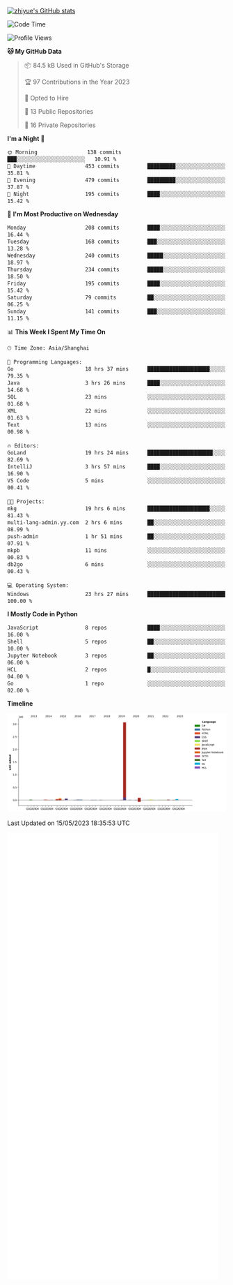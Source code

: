 
[![zhiyue's GitHub stats](https://github-readme-stats.vercel.app/api?username=zhiyue)](https://github.com/anuraghazra/github-readme-stats&&show_icons=true)

<!--START_SECTION:waka-->
![Code Time](http://img.shields.io/badge/Code%20Time-1%2C211%20hrs%2035%20mins-blue)

![Profile Views](http://img.shields.io/badge/Profile%20Views-1-blue)

**🐱 My GitHub Data** 

> 📦 84.5 kB Used in GitHub's Storage 
 > 
> 🏆 97 Contributions in the Year 2023
 > 
> 💼 Opted to Hire
 > 
> 📜 13 Public Repositories 
 > 
> 🔑 16 Private Repositories 
 > 
**I'm a Night 🦉** 

```text
🌞 Morning                138 commits         ███░░░░░░░░░░░░░░░░░░░░░░   10.91 % 
🌆 Daytime                453 commits         █████████░░░░░░░░░░░░░░░░   35.81 % 
🌃 Evening                479 commits         █████████░░░░░░░░░░░░░░░░   37.87 % 
🌙 Night                  195 commits         ████░░░░░░░░░░░░░░░░░░░░░   15.42 % 
```
📅 **I'm Most Productive on Wednesday** 

```text
Monday                   208 commits         ████░░░░░░░░░░░░░░░░░░░░░   16.44 % 
Tuesday                  168 commits         ███░░░░░░░░░░░░░░░░░░░░░░   13.28 % 
Wednesday                240 commits         █████░░░░░░░░░░░░░░░░░░░░   18.97 % 
Thursday                 234 commits         █████░░░░░░░░░░░░░░░░░░░░   18.50 % 
Friday                   195 commits         ████░░░░░░░░░░░░░░░░░░░░░   15.42 % 
Saturday                 79 commits          ██░░░░░░░░░░░░░░░░░░░░░░░   06.25 % 
Sunday                   141 commits         ███░░░░░░░░░░░░░░░░░░░░░░   11.15 % 
```


📊 **This Week I Spent My Time On** 

```text
🕑︎ Time Zone: Asia/Shanghai

💬 Programming Languages: 
Go                       18 hrs 37 mins      ████████████████████░░░░░   79.35 % 
Java                     3 hrs 26 mins       ████░░░░░░░░░░░░░░░░░░░░░   14.68 % 
SQL                      23 mins             ░░░░░░░░░░░░░░░░░░░░░░░░░   01.68 % 
XML                      22 mins             ░░░░░░░░░░░░░░░░░░░░░░░░░   01.63 % 
Text                     13 mins             ░░░░░░░░░░░░░░░░░░░░░░░░░   00.98 % 

🔥 Editors: 
GoLand                   19 hrs 24 mins      █████████████████████░░░░   82.69 % 
IntelliJ                 3 hrs 57 mins       ████░░░░░░░░░░░░░░░░░░░░░   16.90 % 
VS Code                  5 mins              ░░░░░░░░░░░░░░░░░░░░░░░░░   00.41 % 

🐱‍💻 Projects: 
mkg                      19 hrs 6 mins       ████████████████████░░░░░   81.43 % 
multi-lang-admin.yy.com  2 hrs 6 mins        ██░░░░░░░░░░░░░░░░░░░░░░░   08.99 % 
push-admin               1 hr 51 mins        ██░░░░░░░░░░░░░░░░░░░░░░░   07.91 % 
mkpb                     11 mins             ░░░░░░░░░░░░░░░░░░░░░░░░░   00.83 % 
db2go                    6 mins              ░░░░░░░░░░░░░░░░░░░░░░░░░   00.43 % 

💻 Operating System: 
Windows                  23 hrs 27 mins      █████████████████████████   100.00 % 
```

**I Mostly Code in Python** 

```text
JavaScript               8 repos             ████░░░░░░░░░░░░░░░░░░░░░   16.00 % 
Shell                    5 repos             ██░░░░░░░░░░░░░░░░░░░░░░░   10.00 % 
Jupyter Notebook         3 repos             ██░░░░░░░░░░░░░░░░░░░░░░░   06.00 % 
HCL                      2 repos             █░░░░░░░░░░░░░░░░░░░░░░░░   04.00 % 
Go                       1 repo              ░░░░░░░░░░░░░░░░░░░░░░░░░   02.00 % 
```



**Timeline**

![Lines of Code chart](https://raw.githubusercontent.com/zhiyue/zhiyue/main/assets/bar_graph.png)


 Last Updated on 15/05/2023 18:35:53 UTC
<!--END_SECTION:waka-->

<!-- [![Top Langs](https://github-readme-stats.vercel.app/api/top-langs/?username=zhiyue)](https://github.com/anuraghazra/github-readme-stats) -->

![](./github-metrics.svg)

